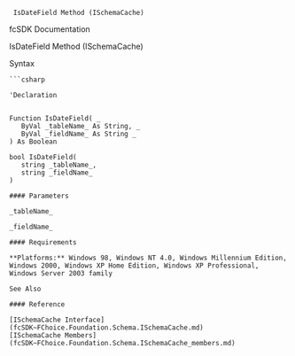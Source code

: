 ﻿     IsDateField Method (ISchemaCache)                                                   

fcSDK Documentation

IsDateField Method (ISchemaCache)

Syntax

```vbnet
```csharp

'Declaration
 

Function IsDateField( _
   ByVal _tableName_ As String, _
   ByVal _fieldName_ As String _
) As Boolean

bool IsDateField( 
   string _tableName_,
   string _fieldName_
)

#### Parameters

_tableName_

_fieldName_

#### Requirements

**Platforms:** Windows 98, Windows NT 4.0, Windows Millennium Edition, Windows 2000, Windows XP Home Edition, Windows XP Professional, Windows Server 2003 family

See Also

#### Reference

[ISchemaCache Interface](fcSDK~FChoice.Foundation.Schema.ISchemaCache.md)  
[ISchemaCache Members](fcSDK~FChoice.Foundation.Schema.ISchemaCache_members.md)